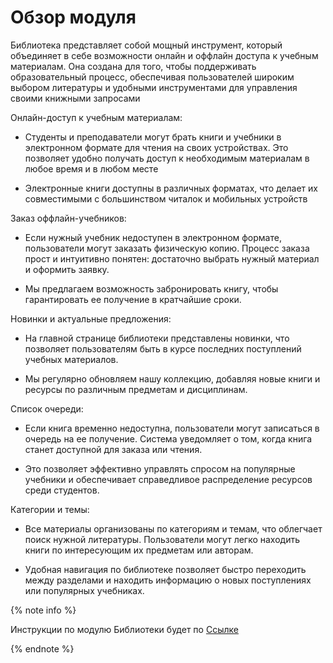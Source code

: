# Обзор модуля

Библиотека представляет собой мощный инструмент, который объединяет в себе возможности онлайн и оффлайн доступа к учебным материалам. Она создана для того, чтобы поддерживать образовательный процесс, обеспечивая пользователей широким выбором литературы и удобными инструментами для управления своими книжными запросами

Онлайн-доступ к учебным материалам:

- Студенты и преподаватели могут брать книги и учебники в электронном формате для чтения на своих устройствах. Это позволяет удобно получать доступ к необходимым материалам в любое время и в любом месте

- Электронные книги доступны в различных форматах, что делает их совместимыми с большинством читалок и мобильных устройств
  
Заказ оффлайн-учебников:

- Если нужный учебник недоступен в электронном формате, пользователи могут заказать физическую копию. Процесс заказа прост и интуитивно понятен: достаточно выбрать нужный материал и оформить заявку.

- Мы предлагаем возможность забронировать книгу, чтобы гарантировать ее получение в кратчайшие сроки.

Новинки и актуальные предложения:

- На главной странице библиотеки представлены новинки, что позволяет пользователям быть в курсе последних поступлений учебных материалов.

- Мы регулярно обновляем нашу коллекцию, добавляя новые книги и ресурсы по различным предметам и дисциплинам.
  
Список очереди:

- Если книга временно недоступна, пользователи могут записаться в очередь на ее получение. Система уведомляет о том, когда книга станет доступной для заказа или чтения.

- Это позволяет эффективно управлять спросом на популярные учебники и обеспечивает справедливое распределение ресурсов среди студентов.

Категории и темы:

- Все материалы организованы по категориям и темам, что облегчает поиск нужной литературы. Пользователи могут легко находить книги по интересующим их предметам или авторам.

- Удобная навигация по библиотеке позволяет быстро переходить между разделами и находить информацию о новых поступлениях или популярных учебниках.

{% note info %}

Инструкции по модулю Библиотеки будет по [Ссылке](ссылка "текст_подсказки")

{% endnote %}
